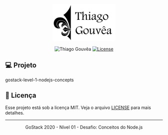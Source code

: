 <p align="center">
  <img alt="Thiago Gouvêa" src="assets/thiago_gouvea_half_black_icon_logo.png" width="200px" />
</p>

<p align="center">
  <img src="https://img.shields.io/badge/Thiago-Gouv%C3%AAa-000066?labelColor=202024&color=000099" alt="Thiago Gouvêa" />
  <a href="LICENSE"><img  src="https://img.shields.io/badge/License-MIT-000066?labelColor=202024&color=000099" alt="License"></a>
</p>


## 💻 Projeto

gostack-level-1-nodejs-concepts

## 📝 Licença

Esse projeto está sob a licença MIT. Veja o arquivo [LICENSE](LICENSE) para mais detalhes.

---

<p align="center">
  GoStack 2020 - Nível 01 - Desafio: Conceitos do Node.js
</p>

